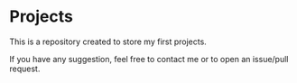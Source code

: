 # Projects

This is a repository created to store my first projects.

If you have any suggestion, feel free to contact me or to open an issue/pull request.
